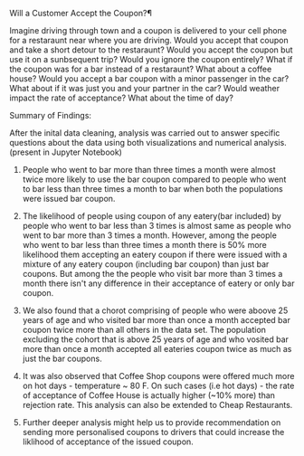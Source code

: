 Will a Customer Accept the Coupon?¶

Imagine driving through town and a coupon is delivered to your cell phone for a restaraunt near 
where you are driving. Would you accept that coupon and take a short detour to the restaraunt? 
Would you accept the coupon but use it on a sunbsequent trip? Would you ignore the coupon entirely? 
What if the coupon was for a bar instead of a restaraunt? What about a coffee house? 
Would you accept a bar coupon with a minor passenger in the car? 
What about if it was just you and your partner in the car?
Would weather impact the rate of acceptance? What about the time of day?

Summary of Findings:

After the inital data cleaning, analysis was carried out to answer specific questions about the data using both 
visualizations and numerical analysis.(present in Jupyter Notebook)

1. People who went to bar more than three times a month were almost twice more likely to use the bar coupon 
compared to people who went to bar less than three times a month to bar when both the populations 
were issued bar coupon.

2. The likelihood of people using coupon of any eatery(bar included) by people who went to bar 
less than 3 times is almost same as people who went to bar more than 3 times a month. 
However, among the people who went to bar less than three times a month there is 50% more 
likelihood them accepting an eatery coupon if there were issued with a mixture of any eatery 
coupon (including bar coupon) than just bar coupons. But among the the people who visit bar 
more than 3 times a month there isn't any difference in their acceptance of eatery or only bar coupon.

3. We also found that a chorot comprising of people who were aboove 25 years of age and who visited bar
more than once a month accepted bar coupon twice more than all others in the data set. The population 
excluding the cohort that is above 25 years of age and who vosited bar more than once a month accepted 
all eateries coupon twice as much as just the bar coupons. 

4. It was also observed that Coffee Shop coupons were offered much more on hot days - temperature ~ 80 F. 
On such cases (i.e hot days) - the rate of acceptance of Coffee House is actually higher (~10% more) than rejection rate. 
This analysis can also be extended to Cheap Restaurants.

5. Further deeper analysis might help us to provide recommendation on sending more personalised coupons to drivers
that could increase the liklihood of acceptance of the issued coupon. 